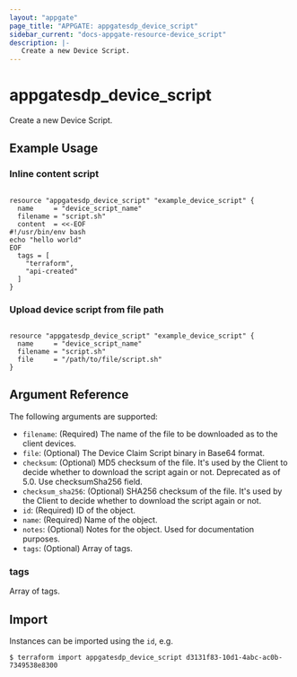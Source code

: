 ```yaml
---
layout: "appgate"
page_title: "APPGATE: appgatesdp_device_script"
sidebar_current: "docs-appgate-resource-device_script"
description: |-
   Create a new Device Script.
---
```


# appgatesdp_device_script

Create a new Device Script.

## Example Usage


### Inline content script
```hcl

resource "appgatesdp_device_script" "example_device_script" {
  name     = "device_script_name"
  filename = "script.sh"
  content  = <<-EOF
#!/usr/bin/env bash
echo "hello world"
EOF
  tags = [
    "terraform",
    "api-created"
  ]
}

```

### Upload device script from file path

```hcl

resource "appgatesdp_device_script" "example_device_script" {
  name     = "device_script_name"
  filename = "script.sh"
  file     = "/path/to/file/script.sh"
}

```

## Argument Reference

The following arguments are supported:


* `filename`: (Required) The name of the file to be downloaded as to the client devices.
* `file`: (Optional) The Device Claim Script binary in Base64 format.
* `checksum`: (Optional) MD5 checksum of the file. It's used by the Client to decide whether to download the script again or not. Deprecated as of 5.0. Use checksumSha256 field.
* `checksum_sha256`: (Optional) SHA256 checksum of the file. It's used by the Client to decide whether to download the script again or not.
* `id`: (Required) ID of the object.
* `name`: (Required) Name of the object.
* `notes`: (Optional) Notes for the object. Used for documentation purposes.
* `tags`: (Optional) Array of tags.


### tags
Array of tags.




## Import

Instances can be imported using the `id`, e.g.

```
$ terraform import appgatesdp_device_script d3131f83-10d1-4abc-ac0b-7349538e8300
```
